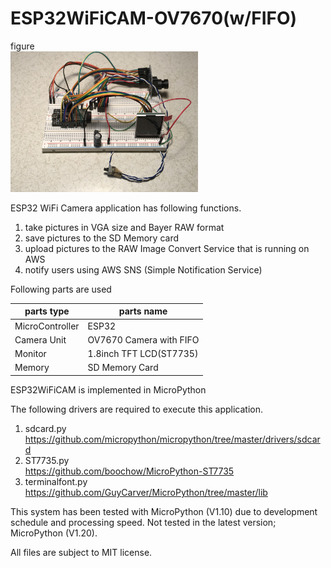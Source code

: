 # ESP32WiFiCAM-OV7670(w/FIFO)
figure <br><img src="fig/fig1.jpg" width=300>

ESP32 WiFi Camera application has following functions.

1. take pictures in VGA size and Bayer RAW format
1. save pictures to the SD Memory card
1. upload pictures to the RAW Image Convert Service that is running on AWS
1. notify users using AWS SNS (Simple Notification Service)

Following parts are used

|parts type|parts name|
----|----
|MicroController|ESP32|
|Camera Unit|OV7670 Camera with FIFO|
|Monitor|1.8inch TFT LCD(ST7735)|
|Memory|SD Memory Card|

ESP32WiFiCAM is implemented in MicroPython

The following drivers are required to execute this application.

1. sdcard.py<br>https://github.com/micropython/micropython/tree/master/drivers/sdcard
1. ST7735.py<br>https://github.com/boochow/MicroPython-ST7735
1. terminalfont.py<br>https://github.com/GuyCarver/MicroPython/tree/master/lib

This system has been tested with MicroPython (V1.10) due to development 
schedule and processing speed. Not tested in the latest version; MicroPython (V1.20).

All files are subject to MIT license.
